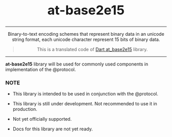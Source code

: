 <h1 align="center" style="font-size: 40px">at-base2e15</h1>

---

<p align="center">Binary-to-text encoding schemes that represent binary data in an unicode string format, each unicode character represent 15 bits of binary data.</p>

> <p align="center">This is a translated code of <a href="https://pub.dev/packages/at_base2e15">Dart at_base2e15</a> library.</p>

---

**at-base2e15** library will be used for commonly used components in implementation of the @protocol.

### NOTE

* This library is intended to be used in conjunction with the @protocol.

* This library is still under development. Not recommended to use it in production.

* Not yet officially supported.

* Docs for this library are not yet ready.
